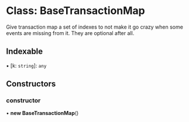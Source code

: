 # Class: BaseTransactionMap

Give transaction map a set of indexes to not make it go crazy when some events are missing from it.
They are optional after all.

## Indexable

▪ [k: `string`]: `any`

## Constructors

### constructor

• **new BaseTransactionMap**()

